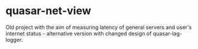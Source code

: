 # quasar-net-view
Old project with the aim of measuring latency of general servers and user's internet status - alternative version with changed design of quasar-lag-logger.
